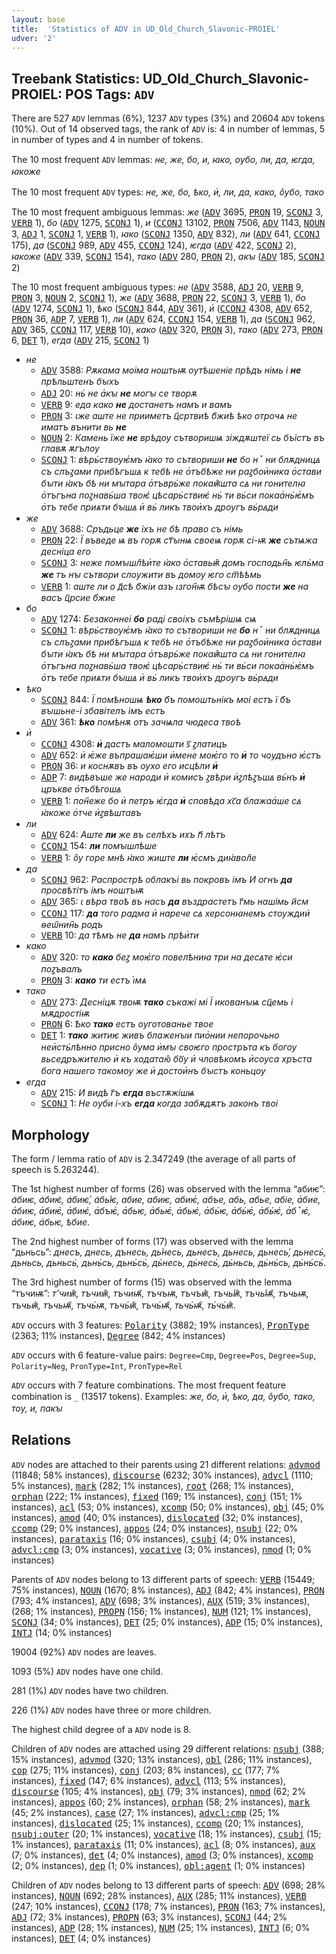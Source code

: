 ```yaml
---
layout: base
title:  'Statistics of ADV in UD_Old_Church_Slavonic-PROIEL'
udver: '2'
---
```


## Treebank Statistics: UD_Old_Church_Slavonic-PROIEL: POS Tags: `ADV`

There are 527 `ADV` lemmas (6%), 1237 `ADV` types (3%) and 20604 `ADV` tokens (10%).
Out of 14 observed tags, the rank of `ADV` is: 4 in number of lemmas, 5 in number of types and 4 in number of tokens.

The 10 most frequent `ADV` lemmas: <em>не, же, бо, и, ꙗко, оубо, ли, да, ѥгда, ꙗкоже</em>

The 10 most frequent `ADV` types:  <em>не, же, бо, ѣко, и҅, ли, да, како, о̑убо, тако</em>

The 10 most frequent ambiguous lemmas: <em>же</em> (<tt><a href="cu_proiel-pos-ADV.html">ADV</a></tt> 3695, <tt><a href="cu_proiel-pos-PRON.html">PRON</a></tt> 19, <tt><a href="cu_proiel-pos-SCONJ.html">SCONJ</a></tt> 3, <tt><a href="cu_proiel-pos-VERB.html">VERB</a></tt> 1), <em>бо</em> (<tt><a href="cu_proiel-pos-ADV.html">ADV</a></tt> 1275, <tt><a href="cu_proiel-pos-SCONJ.html">SCONJ</a></tt> 1), <em>и</em> (<tt><a href="cu_proiel-pos-CCONJ.html">CCONJ</a></tt> 13102, <tt><a href="cu_proiel-pos-PRON.html">PRON</a></tt> 7506, <tt><a href="cu_proiel-pos-ADV.html">ADV</a></tt> 1143, <tt><a href="cu_proiel-pos-NOUN.html">NOUN</a></tt> 3, <tt><a href="cu_proiel-pos-ADJ.html">ADJ</a></tt> 1, <tt><a href="cu_proiel-pos-SCONJ.html">SCONJ</a></tt> 1, <tt><a href="cu_proiel-pos-VERB.html">VERB</a></tt> 1), <em>ꙗко</em> (<tt><a href="cu_proiel-pos-SCONJ.html">SCONJ</a></tt> 1350, <tt><a href="cu_proiel-pos-ADV.html">ADV</a></tt> 832), <em>ли</em> (<tt><a href="cu_proiel-pos-ADV.html">ADV</a></tt> 641, <tt><a href="cu_proiel-pos-CCONJ.html">CCONJ</a></tt> 175), <em>да</em> (<tt><a href="cu_proiel-pos-SCONJ.html">SCONJ</a></tt> 989, <tt><a href="cu_proiel-pos-ADV.html">ADV</a></tt> 455, <tt><a href="cu_proiel-pos-CCONJ.html">CCONJ</a></tt> 124), <em>ѥгда</em> (<tt><a href="cu_proiel-pos-ADV.html">ADV</a></tt> 422, <tt><a href="cu_proiel-pos-SCONJ.html">SCONJ</a></tt> 2), <em>ꙗкоже</em> (<tt><a href="cu_proiel-pos-ADV.html">ADV</a></tt> 339, <tt><a href="cu_proiel-pos-SCONJ.html">SCONJ</a></tt> 154), <em>тако</em> (<tt><a href="cu_proiel-pos-ADV.html">ADV</a></tt> 280, <tt><a href="cu_proiel-pos-PRON.html">PRON</a></tt> 2), <em>акꙑ</em> (<tt><a href="cu_proiel-pos-ADV.html">ADV</a></tt> 185, <tt><a href="cu_proiel-pos-SCONJ.html">SCONJ</a></tt> 2)

The 10 most frequent ambiguous types:  <em>не</em> (<tt><a href="cu_proiel-pos-ADV.html">ADV</a></tt> 3588, <tt><a href="cu_proiel-pos-ADJ.html">ADJ</a></tt> 20, <tt><a href="cu_proiel-pos-VERB.html">VERB</a></tt> 9, <tt><a href="cu_proiel-pos-PRON.html">PRON</a></tt> 3, <tt><a href="cu_proiel-pos-NOUN.html">NOUN</a></tt> 2, <tt><a href="cu_proiel-pos-SCONJ.html">SCONJ</a></tt> 1), <em>же</em> (<tt><a href="cu_proiel-pos-ADV.html">ADV</a></tt> 3688, <tt><a href="cu_proiel-pos-PRON.html">PRON</a></tt> 22, <tt><a href="cu_proiel-pos-SCONJ.html">SCONJ</a></tt> 3, <tt><a href="cu_proiel-pos-VERB.html">VERB</a></tt> 1), <em>бо</em> (<tt><a href="cu_proiel-pos-ADV.html">ADV</a></tt> 1274, <tt><a href="cu_proiel-pos-SCONJ.html">SCONJ</a></tt> 1), <em>ѣко</em> (<tt><a href="cu_proiel-pos-SCONJ.html">SCONJ</a></tt> 844, <tt><a href="cu_proiel-pos-ADV.html">ADV</a></tt> 361), <em>и҅</em> (<tt><a href="cu_proiel-pos-CCONJ.html">CCONJ</a></tt> 4308, <tt><a href="cu_proiel-pos-ADV.html">ADV</a></tt> 652, <tt><a href="cu_proiel-pos-PRON.html">PRON</a></tt> 36, <tt><a href="cu_proiel-pos-ADP.html">ADP</a></tt> 7, <tt><a href="cu_proiel-pos-VERB.html">VERB</a></tt> 1), <em>ли</em> (<tt><a href="cu_proiel-pos-ADV.html">ADV</a></tt> 624, <tt><a href="cu_proiel-pos-CCONJ.html">CCONJ</a></tt> 154, <tt><a href="cu_proiel-pos-VERB.html">VERB</a></tt> 1), <em>да</em> (<tt><a href="cu_proiel-pos-SCONJ.html">SCONJ</a></tt> 962, <tt><a href="cu_proiel-pos-ADV.html">ADV</a></tt> 365, <tt><a href="cu_proiel-pos-CCONJ.html">CCONJ</a></tt> 117, <tt><a href="cu_proiel-pos-VERB.html">VERB</a></tt> 10), <em>како</em> (<tt><a href="cu_proiel-pos-ADV.html">ADV</a></tt> 320, <tt><a href="cu_proiel-pos-PRON.html">PRON</a></tt> 3), <em>тако</em> (<tt><a href="cu_proiel-pos-ADV.html">ADV</a></tt> 273, <tt><a href="cu_proiel-pos-PRON.html">PRON</a></tt> 6, <tt><a href="cu_proiel-pos-DET.html">DET</a></tt> 1), <em>егда</em> (<tt><a href="cu_proiel-pos-ADV.html">ADV</a></tt> 215, <tt><a href="cu_proiel-pos-SCONJ.html">SCONJ</a></tt> 1)


* <em>не</em>
  * <tt><a href="cu_proiel-pos-ADV.html">ADV</a></tt> 3588: <em>Рѫкама моіма ноштьѭ оутѣшеніе прѣдъ німь і <b>не</b> прѣльштенъ бꙑхъ</em>
  * <tt><a href="cu_proiel-pos-ADJ.html">ADJ</a></tt> 20: <em>нь҆ не а҅кꙑ <b>не</b> могꙑ се творѫ</em>
  * <tt><a href="cu_proiel-pos-VERB.html">VERB</a></tt> 9: <em>еда како <b>не</b> достанетъ намъ и вамъ</em>
  * <tt><a href="cu_proiel-pos-PRON.html">PRON</a></tt> 3: <em>ꙇже аште не прииметъ ц҃сртвиѣ б҃жиѣ ѣко отрочѧ не иматъ вънити вь <b>не</b></em>
  * <tt><a href="cu_proiel-pos-NOUN.html">NOUN</a></tt> 2: <em>Камень їже <b>не</b> врѣдоу сътворишѩ зіждѫштеї сь бъістъ въ главѫ ѫгълоу</em>
  * <tt><a href="cu_proiel-pos-SCONJ.html">SCONJ</a></tt> 1: <em>вѣрь҆ствоуѥ҅мъ ꙗ҅ко то сътвориши <b>не</b> бо нꙿ ни блѫдницꙙ съ слъꙁами прибѣгъшꙙ к тебѣ не о҅тъбѣже ни раꙁбои҅ника о҅стави бꙑти ꙗ҅къ бѣ ни мꙑтара о҅тъврь҆же покаѭ̑шта сꙙ ни гонителꙗ о҅тъгъна поꙁнавь҆ша твоѥ҆ цѣсарь҆ствиѥ҆ нь҆ ти вь҆си покаа҅нь҆ѥ҅мъ о҅тъ тебе приѧти бꙑшꙙ и҅ вь҆ ликъ твои҅хъ дроугъ вь҆рꙙди</em>
* <em>же</em>
  * <tt><a href="cu_proiel-pos-ADV.html">ADV</a></tt> 3688: <em>Сръдьце <b>же</b> іхъ не бѣ право съ німь</em>
  * <tt><a href="cu_proiel-pos-PRON.html">PRON</a></tt> 22: <em>Ї въведе ѩ въ горѫ ст҃ꙑнѩ своеѩ горѫ сі-ѭ <b>же</b> сътѩжа десніца его</em>
  * <tt><a href="cu_proiel-pos-SCONJ.html">SCONJ</a></tt> 3: <em>неже помꙑшл҄ѣи҅те ꙗ҅ко о҅ставьѭ̑ домъ господьн҄ь ѥль҆ма <b>же</b> тъ нꙑ сътвори слоужити въ домоу ѥго ст꙯ѣѣмь</em>
  * <tt><a href="cu_proiel-pos-VERB.html">VERB</a></tt> 1: <em>аште ли о д҃сѣ б҃жіи азъ ꙇзгон҄ѭ бѣсꙑ оубо пости <b>же</b> на васъ ц҃рсие б҃жие</em>
* <em>бо</em>
  * <tt><a href="cu_proiel-pos-ADV.html">ADV</a></tt> 1274: <em>Безаконнеі <b>бо</b> раді своіхъ съмѣрішѩ сѩ</em>
  * <tt><a href="cu_proiel-pos-SCONJ.html">SCONJ</a></tt> 1: <em>вѣрь҆ствоуѥ҅мъ ꙗ҅ко то сътвориши не <b>бо</b> нꙿ ни блѫдницꙙ съ слъꙁами прибѣгъшꙙ к тебѣ не о҅тъбѣже ни раꙁбои҅ника о҅стави бꙑти ꙗ҅къ бѣ ни мꙑтара о҅тъврь҆же покаѭ̑шта сꙙ ни гонителꙗ о҅тъгъна поꙁнавь҆ша твоѥ҆ цѣсарь҆ствиѥ҆ нь҆ ти вь҆си покаа҅нь҆ѥ҅мъ о҅тъ тебе приѧти бꙑшꙙ и҅ вь҆ ликъ твои҅хъ дроугъ вь҆рꙙди</em>
* <em>ѣко</em>
  * <tt><a href="cu_proiel-pos-SCONJ.html">SCONJ</a></tt> 844: <em>Ї помѣношѩ <b>ѣко</b> б҃ъ помоштьнікъ моі естъ ї б҃ъ вꙑшьне-і збавітелъ імъ естъ</em>
  * <tt><a href="cu_proiel-pos-ADV.html">ADV</a></tt> 361: <em><b>ѣко</b> помѣнѫ отъ зачѩла чюдеса твоѣ</em>
* <em>и҅</em>
  * <tt><a href="cu_proiel-pos-CCONJ.html">CCONJ</a></tt> 4308: <em><b>и҅</b> дастъ маломошти ѕ꙯ ꙁлатицъ</em>
  * <tt><a href="cu_proiel-pos-ADV.html">ADV</a></tt> 652: <em>и҅ ѥ҅же въпрашаѥ҅ши и҅мене моѥ҅го то <b>и҅</b> то чоудъно ѥ҅стъ</em>
  * <tt><a href="cu_proiel-pos-PRON.html">PRON</a></tt> 36: <em>и коснѫвъ въ оухо его исцѣли <b>и҅</b></em>
  * <tt><a href="cu_proiel-pos-ADP.html">ADP</a></tt> 7: <em>видѣвъше же народи и҅ комисъ ꙁвѣри и҅ꙁлѣꙁъшꙙ вь҆нъ <b>и҅</b> цръкве о҅тъбѣгошꙙ</em>
  * <tt><a href="cu_proiel-pos-VERB.html">VERB</a></tt> 1: <em>пон҄еже бо и҅ петръ ѥ҅гда <b>и҅</b> сповѣда хс꙯а блажаа҅ше сꙙ ꙗ҅коже о҅тче и҅ꙁвѣштавъ</em>
* <em>ли</em>
  * <tt><a href="cu_proiel-pos-ADV.html">ADV</a></tt> 624: <em>Аште <b>ли</b> же въ селѣхъ ихъ п҃҃ лѣтъ</em>
  * <tt><a href="cu_proiel-pos-CCONJ.html">CCONJ</a></tt> 154: <em><b>ли</b> помꙑшлѣше</em>
  * <tt><a href="cu_proiel-pos-VERB.html">VERB</a></tt> 1: <em>о̑у горе мнѣ ꙗ҅ко жиште <b>ли</b> ѥ҅смъ диꙗ҆вол҄е</em>
* <em>да</em>
  * <tt><a href="cu_proiel-pos-SCONJ.html">SCONJ</a></tt> 962: <em>Распрострѣ облакъі вь покровъ імъ И огнъ <b>да</b> просвѣтітъ імъ ноштъѭ</em>
  * <tt><a href="cu_proiel-pos-ADV.html">ADV</a></tt> 365: <em>ꙇ вѣра твоѣ въ насъ <b>да</b> въздрастетъ г҃мь нашімь и҃см</em>
  * <tt><a href="cu_proiel-pos-CCONJ.html">CCONJ</a></tt> 117: <em><b>да</b> того радма и҅ нарече сꙙ херсонꙗнемъ стоуждии҆ ѳеѡ҄нин҄ь родъ</em>
  * <tt><a href="cu_proiel-pos-VERB.html">VERB</a></tt> 10: <em>да тѣмъ не <b>да</b> намъ прѣи҅ти</em>
* <em>како</em>
  * <tt><a href="cu_proiel-pos-ADV.html">ADV</a></tt> 320: <em>то <b>како</b> беꙁ моѥ҅го повелѣниꙗ три на десꙙте ѥ҅си поꙁъвалъ</em>
  * <tt><a href="cu_proiel-pos-PRON.html">PRON</a></tt> 3: <em><b>како</b> ти естъ і҅мѧ</em>
* <em>тако</em>
  * <tt><a href="cu_proiel-pos-ADV.html">ADV</a></tt> 273: <em>Десніцѫ твоѭ <b>тако</b> съкажі мі Ї икованꙑѩ сц҃емь і мѫдростіѭ</em>
  * <tt><a href="cu_proiel-pos-PRON.html">PRON</a></tt> 6: <em>Ѣко <b>тако</b> естъ оуготованье твое</em>
  * <tt><a href="cu_proiel-pos-DET.html">DET</a></tt> 1: <em><b>тако</b> житиѥ живъ блаженꙑи пио҅нии непорочьно неи҅сть҆лѣнно присно о̑ума и҅мꙑ своѥго простръта къ богоу вьседръжителю и҅ къ ходатаю̑ бо꙯у и҅ чловѣкомъ и҅соуса хръста бога нашего такомоу же и҅ достои҅нъ бꙑстъ коньцоу</em>
* <em>егда</em>
  * <tt><a href="cu_proiel-pos-ADV.html">ADV</a></tt> 215: <em>И видѣ г҃ъ <b>егда</b> въстѫжішѩ</em>
  * <tt><a href="cu_proiel-pos-SCONJ.html">SCONJ</a></tt> 1: <em>Не оуби і-хъ <b>егда</b> когда забѫдѫтъ законъ твоі</em>

## Morphology

The form / lemma ratio of `ADV` is 2.347249 (the average of all parts of speech is 5.263244).

The 1st highest number of forms (26) was observed with the lemma “абиѥ”: <em>а͑биѥ, а͑биѥ͑, а͑биѥ͗, а͑бь͗ѥ, абие, абиѥ, абиѥ҅, абъе, абь, абье, абіе, а҅бие, а҅биѥ, а҅биѥ҅, а҅биѥ҆, а҅бъѥ҅, а҅бьѥ, а҅бьѥ҅, а҅бьѥ҆, а҅бь҆ѥ, а҅бь҆ѥ҅, а҅бь҆ѥ҆, а҅бꙿѥ҆, а҆биѥ, а҆бьѥ, ѣбие</em>.

The 2nd highest number of forms (17) was observed with the lemma “дьньсь”: <em>днесъ, днесь, дънесь, дь͗несь, дьнесъ, дьнесь, дьнесь͗, дьнесь҆, дьньсь, дьньсь҆, дьнь҆сь, дьнь҆сь҆, дь҆несь, дь҆несь҆, дь҆ньсь, дь҆нь҆сь, дь҆нь҆сь҆</em>.

The 3rd highest number of forms (15) was observed with the lemma “тъчиѭ”: <em>тʼчиѭ̑, тъчиѭ̑, тъчиѭ҄, тъчъѭ, тъчъѭ̑, тъчь͗ѭ̑, тъчь͗ѭ҄, тъчьѭ, тъчьѭ̑, тъчьѭ҄, тъчь҆ѭ, тъчь҆ѭ̑, тъчь҆ѭ҄, тьчь҆ѭ҄, ть҆чь҆ѭ̑</em>.

`ADV` occurs with 3 features: <tt><a href="cu_proiel-feat-Polarity.html">Polarity</a></tt> (3882; 19% instances), <tt><a href="cu_proiel-feat-PronType.html">PronType</a></tt> (2363; 11% instances), <tt><a href="cu_proiel-feat-Degree.html">Degree</a></tt> (842; 4% instances)

`ADV` occurs with 6 feature-value pairs: `Degree=Cmp`, `Degree=Pos`, `Degree=Sup`, `Polarity=Neg`, `PronType=Int`, `PronType=Rel`

`ADV` occurs with 7 feature combinations.
The most frequent feature combination is `_` (13517 tokens).
Examples: <em>же, бо, и҅, ѣко, да, о̑убо, тако, тоу, и, пакꙑ</em>


## Relations

`ADV` nodes are attached to their parents using 21 different relations: <tt><a href="cu_proiel-dep-advmod.html">advmod</a></tt> (11848; 58% instances), <tt><a href="cu_proiel-dep-discourse.html">discourse</a></tt> (6232; 30% instances), <tt><a href="cu_proiel-dep-advcl.html">advcl</a></tt> (1110; 5% instances), <tt><a href="cu_proiel-dep-mark.html">mark</a></tt> (282; 1% instances), <tt><a href="cu_proiel-dep-root.html">root</a></tt> (268; 1% instances), <tt><a href="cu_proiel-dep-orphan.html">orphan</a></tt> (222; 1% instances), <tt><a href="cu_proiel-dep-fixed.html">fixed</a></tt> (169; 1% instances), <tt><a href="cu_proiel-dep-conj.html">conj</a></tt> (151; 1% instances), <tt><a href="cu_proiel-dep-acl.html">acl</a></tt> (53; 0% instances), <tt><a href="cu_proiel-dep-xcomp.html">xcomp</a></tt> (50; 0% instances), <tt><a href="cu_proiel-dep-obj.html">obj</a></tt> (45; 0% instances), <tt><a href="cu_proiel-dep-amod.html">amod</a></tt> (40; 0% instances), <tt><a href="cu_proiel-dep-dislocated.html">dislocated</a></tt> (32; 0% instances), <tt><a href="cu_proiel-dep-ccomp.html">ccomp</a></tt> (29; 0% instances), <tt><a href="cu_proiel-dep-appos.html">appos</a></tt> (24; 0% instances), <tt><a href="cu_proiel-dep-nsubj.html">nsubj</a></tt> (22; 0% instances), <tt><a href="cu_proiel-dep-parataxis.html">parataxis</a></tt> (16; 0% instances), <tt><a href="cu_proiel-dep-csubj.html">csubj</a></tt> (4; 0% instances), <tt><a href="cu_proiel-dep-advcl-cmp.html">advcl:cmp</a></tt> (3; 0% instances), <tt><a href="cu_proiel-dep-vocative.html">vocative</a></tt> (3; 0% instances), <tt><a href="cu_proiel-dep-nmod.html">nmod</a></tt> (1; 0% instances)

Parents of `ADV` nodes belong to 13 different parts of speech: <tt><a href="cu_proiel-pos-VERB.html">VERB</a></tt> (15449; 75% instances), <tt><a href="cu_proiel-pos-NOUN.html">NOUN</a></tt> (1670; 8% instances), <tt><a href="cu_proiel-pos-ADJ.html">ADJ</a></tt> (842; 4% instances), <tt><a href="cu_proiel-pos-PRON.html">PRON</a></tt> (793; 4% instances), <tt><a href="cu_proiel-pos-ADV.html">ADV</a></tt> (698; 3% instances), <tt><a href="cu_proiel-pos-AUX.html">AUX</a></tt> (519; 3% instances),  (268; 1% instances), <tt><a href="cu_proiel-pos-PROPN.html">PROPN</a></tt> (156; 1% instances), <tt><a href="cu_proiel-pos-NUM.html">NUM</a></tt> (121; 1% instances), <tt><a href="cu_proiel-pos-SCONJ.html">SCONJ</a></tt> (34; 0% instances), <tt><a href="cu_proiel-pos-DET.html">DET</a></tt> (25; 0% instances), <tt><a href="cu_proiel-pos-ADP.html">ADP</a></tt> (15; 0% instances), <tt><a href="cu_proiel-pos-INTJ.html">INTJ</a></tt> (14; 0% instances)

19004 (92%) `ADV` nodes are leaves.

1093 (5%) `ADV` nodes have one child.

281 (1%) `ADV` nodes have two children.

226 (1%) `ADV` nodes have three or more children.

The highest child degree of a `ADV` node is 8.

Children of `ADV` nodes are attached using 29 different relations: <tt><a href="cu_proiel-dep-nsubj.html">nsubj</a></tt> (388; 15% instances), <tt><a href="cu_proiel-dep-advmod.html">advmod</a></tt> (320; 13% instances), <tt><a href="cu_proiel-dep-obl.html">obl</a></tt> (286; 11% instances), <tt><a href="cu_proiel-dep-cop.html">cop</a></tt> (275; 11% instances), <tt><a href="cu_proiel-dep-conj.html">conj</a></tt> (203; 8% instances), <tt><a href="cu_proiel-dep-cc.html">cc</a></tt> (177; 7% instances), <tt><a href="cu_proiel-dep-fixed.html">fixed</a></tt> (147; 6% instances), <tt><a href="cu_proiel-dep-advcl.html">advcl</a></tt> (113; 5% instances), <tt><a href="cu_proiel-dep-discourse.html">discourse</a></tt> (105; 4% instances), <tt><a href="cu_proiel-dep-obj.html">obj</a></tt> (79; 3% instances), <tt><a href="cu_proiel-dep-nmod.html">nmod</a></tt> (62; 2% instances), <tt><a href="cu_proiel-dep-appos.html">appos</a></tt> (60; 2% instances), <tt><a href="cu_proiel-dep-orphan.html">orphan</a></tt> (58; 2% instances), <tt><a href="cu_proiel-dep-mark.html">mark</a></tt> (45; 2% instances), <tt><a href="cu_proiel-dep-case.html">case</a></tt> (27; 1% instances), <tt><a href="cu_proiel-dep-advcl-cmp.html">advcl:cmp</a></tt> (25; 1% instances), <tt><a href="cu_proiel-dep-dislocated.html">dislocated</a></tt> (25; 1% instances), <tt><a href="cu_proiel-dep-ccomp.html">ccomp</a></tt> (20; 1% instances), <tt><a href="cu_proiel-dep-nsubj-outer.html">nsubj:outer</a></tt> (20; 1% instances), <tt><a href="cu_proiel-dep-vocative.html">vocative</a></tt> (18; 1% instances), <tt><a href="cu_proiel-dep-csubj.html">csubj</a></tt> (15; 1% instances), <tt><a href="cu_proiel-dep-parataxis.html">parataxis</a></tt> (11; 0% instances), <tt><a href="cu_proiel-dep-acl.html">acl</a></tt> (8; 0% instances), <tt><a href="cu_proiel-dep-aux.html">aux</a></tt> (7; 0% instances), <tt><a href="cu_proiel-dep-det.html">det</a></tt> (4; 0% instances), <tt><a href="cu_proiel-dep-amod.html">amod</a></tt> (3; 0% instances), <tt><a href="cu_proiel-dep-xcomp.html">xcomp</a></tt> (2; 0% instances), <tt><a href="cu_proiel-dep-dep.html">dep</a></tt> (1; 0% instances), <tt><a href="cu_proiel-dep-obl-agent.html">obl:agent</a></tt> (1; 0% instances)

Children of `ADV` nodes belong to 13 different parts of speech: <tt><a href="cu_proiel-pos-ADV.html">ADV</a></tt> (698; 28% instances), <tt><a href="cu_proiel-pos-NOUN.html">NOUN</a></tt> (692; 28% instances), <tt><a href="cu_proiel-pos-AUX.html">AUX</a></tt> (285; 11% instances), <tt><a href="cu_proiel-pos-VERB.html">VERB</a></tt> (247; 10% instances), <tt><a href="cu_proiel-pos-CCONJ.html">CCONJ</a></tt> (178; 7% instances), <tt><a href="cu_proiel-pos-PRON.html">PRON</a></tt> (163; 7% instances), <tt><a href="cu_proiel-pos-ADJ.html">ADJ</a></tt> (72; 3% instances), <tt><a href="cu_proiel-pos-PROPN.html">PROPN</a></tt> (63; 3% instances), <tt><a href="cu_proiel-pos-SCONJ.html">SCONJ</a></tt> (44; 2% instances), <tt><a href="cu_proiel-pos-ADP.html">ADP</a></tt> (28; 1% instances), <tt><a href="cu_proiel-pos-NUM.html">NUM</a></tt> (25; 1% instances), <tt><a href="cu_proiel-pos-INTJ.html">INTJ</a></tt> (6; 0% instances), <tt><a href="cu_proiel-pos-DET.html">DET</a></tt> (4; 0% instances)

